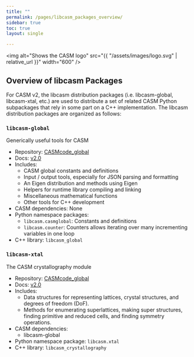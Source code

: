 ```yaml
---
title: ""
permalink: /pages/libcasm_packages_overview/
sidebar: true
toc: true
layout: single

---
```


<img alt="Shows the CASM logo" src="{{ "/assets/images/logo.svg" | relative_url }}" width="600" />

## Overview of libcasm Packages

For CASM v2, the libcasm distribution packages (i.e. libcasm-global, libcasm-xtal, etc.) are used to distribute a set of related CASM Python subpackages that rely in some part on a C++ implementation. The libcasm distribution packages are organized as follows:

### `libcasm-global`

Generically useful tools for CASM

- Repository: [CASMcode_global](https://github.com/prisms-center/CASMcode_global/)
- Docs: [v2.0](https://prisms-center.github.io/CASMcode_pydocs/libcasm/global/2.0/index.html)
- Includes:
  - CASM global constants and definitions
  - Input / output tools, especially for JSON parsing and formatting
  - An Eigen distribution and methods using Eigen
  - Helpers for runtime library compiling and linking
  - Miscellaneous mathematical functions
  - Other tools for C++ development
- CASM dependencies: None
- Python namespace packages:
  - `libcasm.casmglobal`: Constants and definitions
  - `libcasm.counter`: Counters allows iterating over many incrementing variables in one loop
- C++ library: `libcasm_global`


### `libcasm-xtal`

The CASM crystallography module

- Repository: [CASMcode_global](https://github.com/prisms-center/CASMcode_crystallography/)
- Docs: [v2.0](https://prisms-center.github.io/CASMcode_pydocs/libcasm/xtal/2.0/index.html)
- Includes:
  - Data structures for representing lattices, crystal structures, and degrees of freedom (DoF).
  - Methods for enumerating superlattices, making super structures, finding primitive and reduced cells, and finding symmetry operations.
- CASM dependencies:
  - libcasm-global
- Python namespace package: `libcasm.xtal`
- C++ library: `libcasm_crystallography`
